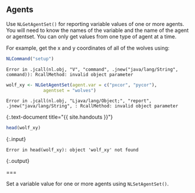 ---
---

## Agents

Use `NLGetAgentSet()` for reporting variable values of one or more agents. You will need to know the names of the variable and the name of the agent or agentset. You can only get values from one type of agent at a time.

For example, get the x and y coordinates of all of the wolves using:



~~~r
NLCommand("setup")
~~~

~~~
Error in .jcall(nl.obj, "V", "command", .jnew("java/lang/String", command)): RcallMethod: invalid object parameter
~~~

~~~r
wolf_xy <- NLGetAgentSet(agent.var = c("pxcor", "pycor"), 
              agentset = "wolves")
~~~

~~~
Error in .jcall(nl.obj, "Ljava/lang/Object;", "report", .jnew("java/lang/String", : RcallMethod: invalid object parameter
~~~
{:.text-document title="{{ site.handouts }}"}


~~~r
head(wolf_xy)
~~~
{:.input}
~~~
Error in head(wolf_xy): object 'wolf_xy' not found
~~~
{:.output}

===

Set a variable value for one or more agents using `NLSetAgentSet()`.
